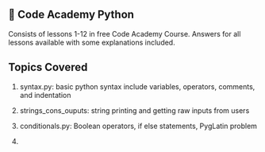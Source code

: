 ## :snake: Code Academy Python
Consists of lessons 1-12 in free Code Academy Course. Answers for all lessons available with some explanations included.

## Topics Covered

1. syntax.py: basic python syntax include variables, operators, comments, and indentation

2. strings_cons_ouputs: string printing and getting raw inputs from users

3. conditionals.py: Boolean operators, if else statements, PygLatin problem

4. 